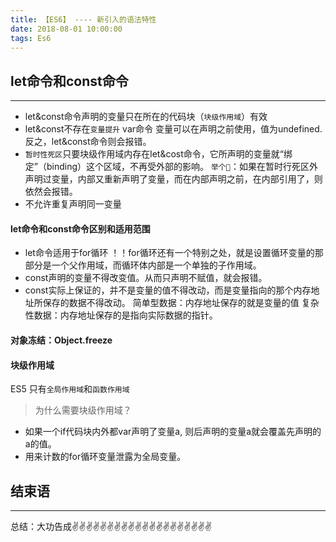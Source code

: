 ```yaml
---
title: 【ES6】 ---- 新引入的语法特性
date: 2018-08-01 10:00:00
tags: Es6
---
```

<meta name="referrer" content="no-referrer"/>

## let命令和const命令
----
* let&const命令声明的变量只在所在的代码块（`块级作用域`）有效
* let&const不存在`变量提升`
  var命令 变量可以在声明之前使用，值为undefined.
  反之，let&const命令则会报错。
* `暂时性死区`只要块级作用域内存在let&cost命令，它所声明的变量就“绑定”（binding）这个区域，不再受外部的影响。
`举个🌰`：如果在暂时行死区外声明过变量，内部又重新声明了变量，而在内部声明之前，在内部引用了，则依然会报错。
* 不允许重复声明同一变量
#### let命令和const命令区别和适用范围
* let命令适用于for循环
！！for循环还有一个特别之处，就是设置循环变量的那部分是一个父作用域，而循环体内部是一个单独的子作用域。
* const声明的变量不得改变值。从而只声明不赋值，就会报错。
* const实际上保证的，并不是变量的值不得改动，而是变量指向的那个内存地址所保存的数据不得改动。
  简单型数据：内存地址保存的就是变量的值
  复杂性数据：内存地址保存的是指向实际数据的指针。
#### 对象冻结：Object.freeze
#### 块级作用域
ES5 只有`全局作用域`和`函数作用域`
> 为什么需要块级作用域？

* 如果一个if代码块内外都var声明了变量a, 则后声明的变量a就会覆盖先声明的a的值。
* 用来计数的for循环变量泄露为全局变量。




## 结束语
---
总结：大功告成✌️✌️✌️✌️✌️✌️✌️✌️✌️✌️✌️✌️✌️✌️✌️✌️✌️✌️✌️✌️
